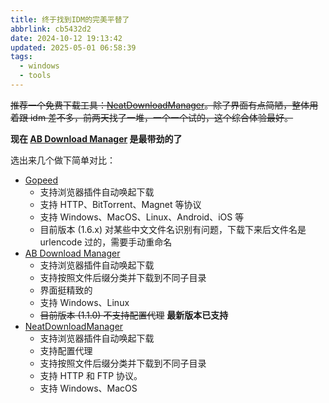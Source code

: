 ```yaml
---
title: 终于找到IDM的完美平替了
abbrlink: cb5432d2
date: 2024-10-12 19:13:42
updated: 2025-05-01 06:58:39
tags:
  - windows
  - tools
---
```

~~推荐一个免费下载工具：[NeatDownloadManager](https://neatdownloadmanager.com)。除了界面有点简陋，整体用着跟 idm 差不多，前两天找了一堆，一个一个试的，这个综合体验最好。~~  

**现在 [AB Download Manager](https://abdownloadmanager.com/) 是最带劲的了**

选出来几个做下简单对比：

- [Gopeed](https://gopeed.com)
	- 支持浏览器插件自动唤起下载
	- 支持 HTTP、BitTorrent、Magnet 等协议
	- 支持 Windows、MacOS、Linux、Android、iOS 等
	- 目前版本 (1.6.x) 对某些中文文件名识别有问题，下载下来后文件名是 urlencode 过的，需要手动重命名
- [AB Download Manager](https://abdownloadmanager.com/)
	- 支持浏览器插件自动唤起下载
	- 支持按照文件后缀分类并下载到不同子目录
	- 界面挺精致的
	- 支持 Windows、Linux
	- ~~目前版本 (1.1.0) 不支持配置代理~~ **最新版本已支持**
- [NeatDownloadManager](https://neatdownloadmanager.com)
	- 支持浏览器插件自动唤起下载
	- 支持配置代理
	- 支持按照文件后缀分类并下载到不同子目录
	- 支持 HTTP 和 FTP 协议。
	- 支持 Windows、MacOS
